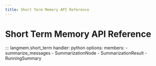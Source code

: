 ```yaml
---
title: Short Term Memory API Reference
---
```


# Short Term Memory API Reference

::: langmem.short_term
    handler: python
    options:
      members:
        - summarize_messages
        - SummarizationNode
        - SummarizationResult
        - RunningSummary